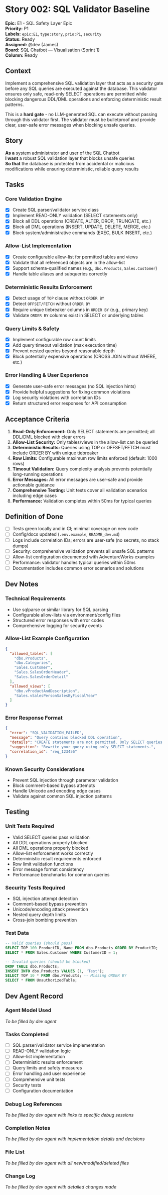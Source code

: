 # Story 002: SQL Validator Baseline

**Epic:** E1 - SQL Safety Layer Epic  
**Priority:** P1  
**Labels:** `epic:E1`, `type:story`, `prio:P1`, `security`  
**Status:** Ready  
**Assigned:** @dev (James)  
**Board:** SQL Chatbot — Visualisation (Sprint 1)  
**Column:** Ready  

## Context

Implement a comprehensive SQL validation layer that acts as a security gate before any SQL queries are executed against the database. This validator ensures only safe, read-only SELECT operations are permitted while blocking dangerous DDL/DML operations and enforcing deterministic result patterns.

This is a **hard gate** - no LLM-generated SQL can execute without passing through this validator first. The validator must be bulletproof and provide clear, user-safe error messages when blocking unsafe queries.

## Story

**As a** system administrator and user of the SQL Chatbot  
**I want** a robust SQL validation layer that blocks unsafe queries  
**So that** the database is protected from accidental or malicious modifications while ensuring deterministic, reliable query results

## Tasks

### Core Validation Engine
- [x] Create SQL parser/validator service class
- [x] Implement READ-ONLY validation (SELECT statements only)
- [x] Block all DDL operations (CREATE, ALTER, DROP, TRUNCATE, etc.)
- [x] Block all DML operations (INSERT, UPDATE, DELETE, MERGE, etc.)
- [x] Block system/administrative commands (EXEC, BULK INSERT, etc.)

### Allow-List Implementation
- [x] Create configurable allow-list for permitted tables and views
- [x] Validate that all referenced objects are in the allow-list
- [x] Support schema-qualified names (e.g., `dbo.Products`, `Sales.Customer`)
- [x] Handle table aliases and subqueries correctly

### Deterministic Results Enforcement
- [x] Detect usage of `TOP` clause without `ORDER BY`
- [x] Detect `OFFSET/FETCH` without `ORDER BY`
- [x] Require unique tiebreaker columns in `ORDER BY` (e.g., primary key)
- [x] Validate `ORDER BY` columns exist in SELECT or underlying tables

### Query Limits & Safety
- [x] Implement configurable row count limits
- [x] Add query timeout validation (max execution time)
- [x] Prevent nested queries beyond reasonable depth
- [x] Block potentially expensive operations (CROSS JOIN without WHERE, etc.)

### Error Handling & User Experience
- [x] Generate user-safe error messages (no SQL injection hints)
- [x] Provide helpful suggestions for fixing common violations
- [x] Log security violations with correlation IDs
- [x] Return structured error responses for API consumption

## Acceptance Criteria

1. **Read-Only Enforcement:** Only SELECT statements are permitted; all DDL/DML blocked with clear errors
2. **Allow-List Security:** Only tables/views in the allow-list can be queried
3. **Deterministic Results:** Queries using TOP or OFFSET/FETCH must include ORDER BY with unique tiebreaker
4. **Row Limits:** Configurable maximum row limits enforced (default: 1000 rows)
5. **Timeout Validation:** Query complexity analysis prevents potentially long-running operations
6. **Error Messages:** All error messages are user-safe and provide actionable guidance
7. **Comprehensive Testing:** Unit tests cover all validation scenarios including edge cases
8. **Performance:** Validation completes within 50ms for typical queries

## Definition of Done

- [ ] Tests green locally and in CI; minimal coverage on new code
- [ ] Config/docs updated (`.env.example`, `README_dev.md`)  
- [ ] Logs include correlation IDs; errors are user-safe (no secrets, no stack dumps)
- [ ] Security: comprehensive validation prevents all unsafe SQL patterns
- [ ] Allow-list configuration documented with AdventureWorks examples
- [ ] Performance: validator handles typical queries within 50ms
- [ ] Documentation includes common error scenarios and solutions

## Dev Notes

### Technical Requirements
- Use sqlparse or similar library for SQL parsing
- Configurable allow-lists via environment/config files
- Structured error responses with error codes
- Comprehensive logging for security events

### Allow-List Example Configuration
```json
{
  "allowed_tables": [
    "dbo.Products", 
    "dbo.Categories",
    "Sales.Customer",
    "Sales.SalesOrderHeader",
    "Sales.SalesOrderDetail"
  ],
  "allowed_views": [
    "dbo.vProductAndDescription",
    "Sales.vSalesPersonSalesByFiscalYear"
  ]
}
```

### Error Response Format
```json
{
  "error": "SQL_VALIDATION_FAILED",
  "message": "Query contains blocked DDL operation",
  "details": "CREATE statements are not permitted. Only SELECT queries are allowed.",
  "suggestion": "Rewrite your query using only SELECT statements.",
  "correlation_id": "req_123456"
}
```

### Known Security Considerations
- Prevent SQL injection through parameter validation
- Block comment-based bypass attempts
- Handle Unicode and encoding edge cases
- Validate against common SQL injection patterns

## Testing

### Unit Tests Required
- Valid SELECT queries pass validation
- All DDL operations properly blocked
- All DML operations properly blocked  
- Allow-list enforcement works correctly
- Deterministic result requirements enforced
- Row limit validation functions
- Error message format consistency
- Performance benchmarks for common queries

### Security Tests Required
- SQL injection attempt detection
- Comment-based bypass prevention
- Unicode/encoding attack prevention
- Nested query depth limits
- Cross-join bombing prevention

### Test Data
```sql
-- Valid queries (should pass)
SELECT TOP 100 ProductID, Name FROM dbo.Products ORDER BY ProductID;
SELECT * FROM Sales.Customer WHERE CustomerID = 1;

-- Invalid queries (should be blocked)
DROP TABLE dbo.Products;
INSERT INTO dbo.Products VALUES (1, 'Test');
SELECT TOP 10 * FROM dbo.Products; -- Missing ORDER BY
SELECT * FROM UnauthorizedTable;
```

## Dev Agent Record

### Agent Model Used
_To be filled by dev agent_

### Tasks Completed
- [ ] SQL parser/validator service implementation
- [ ] READ-ONLY validation logic
- [ ] Allow-list implementation
- [ ] Deterministic results enforcement
- [ ] Query limits and safety measures
- [ ] Error handling and user experience
- [ ] Comprehensive unit tests
- [ ] Security tests
- [ ] Configuration documentation

### Debug Log References
_To be filled by dev agent with links to specific debug sessions_

### Completion Notes
_To be filled by dev agent with implementation details and decisions_

### File List
_To be filled by dev agent with all new/modified/deleted files_

### Change Log
_To be filled by dev agent with detailed changes made_
